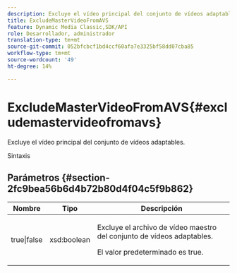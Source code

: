 ```yaml
---
description: Excluye el vídeo principal del conjunto de vídeos adaptables.
title: ExcludeMasterVideoFromAVS
feature: Dynamic Media Classic,SDK/API
role: Desarrollador, administrador
translation-type: tm+mt
source-git-commit: 052bfcbcf1bd4ccf60afa7e3325bf58dd07cba85
workflow-type: tm+mt
source-wordcount: '49'
ht-degree: 14%

---
```



# ExcludeMasterVideoFromAVS{#excludemastervideofromavs}

Excluye el vídeo principal del conjunto de vídeos adaptables.

Sintaxis

## Parámetros {#section-2fc9bea56b6d4b72b80d4f04c5f9b862}

<table id="table_04100BB8ABD84EF68B0A7CE3AD946414"> 
 <thead> 
  <tr> 
   <th colname="col1" class="entry"> Nombre </th> 
   <th colname="col2" class="entry"> Tipo </th> 
   <th colname="col3" class="entry"> Descripción </th> 
  </tr> 
 </thead>
 <tbody> 
  <tr> 
   <td colname="col1"> <span class="codeph"> true|false</span> </td> 
   <td colname="col2"> <span class="codeph"> xsd:boolean</span> </td> 
   <td colname="col3"> <p>Excluye el archivo de vídeo maestro del conjunto de vídeos adaptables. </p> <p>El valor predeterminado es true. </p> </td> 
  </tr> 
 </tbody> 
</table>

